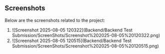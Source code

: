 ## Screenshots

Below are the screenshots related to the project:

1. ![Screenshot 2025-08-05 120322](Backend/Backend Test Submission/ScreenShots/Screenshot%202025-08-05%20120322.png)
2. ![Screenshot 2025-08-05 120515](Backend/Backend Test Submission/ScreenShots/Screenshot%202025-08-05%20120515.png)
